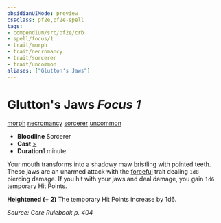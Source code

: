 ```yaml
---
obsidianUIMode: preview
cssclass: pf2e,pf2e-spell
tags:
- compendium/src/pf2e/crb
- spell/focus/1
- trait/morph
- trait/necromancy
- trait/sorcerer
- trait/uncommon
aliases: ["Glutton's Jaws"]
---
```

# Glutton's Jaws *Focus 1*   
[morph](/rules/traits/morph.md)  [necromancy](/rules/traits/necromancy.md)  [sorcerer](/rules/traits/sorcerer.md)  [uncommon](/rules/traits/uncommon.md)  

- **Bloodline** Sorcerer
- **Cast** [>](/rules/core-rulebook/chapter-9-playing-the-game.md#Actions "Single Action") 
- **Duration**1 minute

Your mouth transforms into a shadowy maw bristling with pointed teeth. These jaws are an unarmed attack with the [forceful](/rules/traits/forceful.md) trait dealing `1d8` piercing damage. If you hit with your jaws and deal damage, you gain `1d6` temporary Hit Points.

**Heightened (+ 2)** The temporary Hit Points increase by 1d6.

*Source: Core Rulebook p. 404*